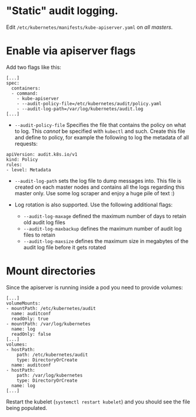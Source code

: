 # "Static" audit logging.

Edit `/etc/kubernetes/manifests/kube-apiserver.yaml` on *all masters*.

# Enable via apiserver flags

Add two flags like this:
```
[...]
spec:
  containers:
  - command:
    - kube-apiserver
    - --audit-policy-file=/etc/kubernetes/audit/policy.yaml
    - --audit-log-path=/var/log/kubernetes/audit.log
[...]
```

- `--audit-policy-file` Specifies the file that contains the policy on what to log. This *cannot* be specified with `kubectl` and such. Create this file and define to policy, for example the following to log the metadata of all requests:

```
apiVersion: audit.k8s.io/v1
kind: Policy
rules:
- level: Metadata
```

- `--audit-log-path` sets the log file to dump messages into. This file is created on each master nodes and contains all the logs regarding this master only. Use some log scraper and enjoy a huge pile of text :)

- Log rotation is also supported. Use the following additional flags:
  - `--audit-log-maxage` defined the maximum number of days to retain old audit log files
  - `--audit-log-maxbackup` defines the maximum number of audit log files to retain
  - `--audit-log-maxsize` defines the maximum size in megabytes of the audit log file before it gets rotated

# Mount directories

Since the apiserver is running inside a pod you need to provide volumes:

```
[...]
volumeMounts:
- mountPath: /etc/kubernetes/audit
  name: auditconf
  readOnly: true
- mountPath: /var/log/kubernetes
  name: log
  readOnly: false
[...]
volumes:
- hostPath:
    path: /etc/kubernetes/audit
    type: DirectoryOrCreate
  name: auditconf
- hostPath:
    path: /var/log/kubernetes
    type: DirectoryOrCreate
  name: log
[...]
```

Restart the kubelet (`systemctl restart kubelet`) and you should see the file being populated.

